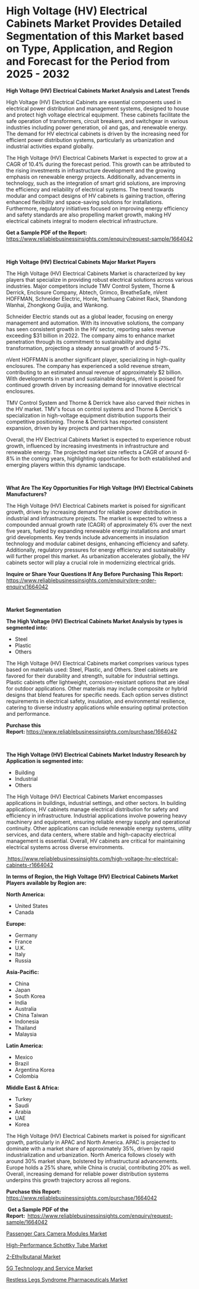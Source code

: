 <p><h1>High Voltage (HV) Electrical Cabinets Market Provides Detailed Segmentation of this Market based on Type, Application, and Region and Forecast for the Period from 2025 - 2032</h1></p><p><strong>High Voltage (HV) Electrical Cabinets Market Analysis and Latest Trends</strong></p>
<p><p>High Voltage (HV) Electrical Cabinets are essential components used in electrical power distribution and management systems, designed to house and protect high voltage electrical equipment. These cabinets facilitate the safe operation of transformers, circuit breakers, and switchgear in various industries including power generation, oil and gas, and renewable energy. The demand for HV electrical cabinets is driven by the increasing need for efficient power distribution systems, particularly as urbanization and industrial activities expand globally.</p><p>The High Voltage (HV) Electrical Cabinets Market is expected to grow at a CAGR of 10.4% during the forecast period. This growth can be attributed to the rising investments in infrastructure development and the growing emphasis on renewable energy projects. Additionally, advancements in technology, such as the integration of smart grid solutions, are improving the efficiency and reliability of electrical systems. The trend towards modular and compact designs of HV cabinets is gaining traction, offering enhanced flexibility and space-saving solutions for installations. Furthermore, regulatory initiatives focused on improving energy efficiency and safety standards are also propelling market growth, making HV electrical cabinets integral to modern electrical infrastructure.</p></p>
<p><strong>Get a Sample PDF of the Report:&nbsp;</strong> <a href="https://www.reliablebusinessinsights.com/enquiry/request-sample/1664042?utm_campaign=117&utm_medium=2&utm_source=Github&utm_content=ia&utm_term=23032025&utm_id=high-voltage-hv-electrical-cabinets">https://www.reliablebusinessinsights.com/enquiry/request-sample/1664042</a></p>
<p>&nbsp;</p>
<p><strong>High Voltage (HV) Electrical Cabinets Major Market Players</strong></p>
<p><p>The High Voltage (HV) Electrical Cabinets Market is characterized by key players that specialize in providing robust electrical solutions across various industries. Major competitors include TMV Control System, Thorne & Derrick, Enclosure Company, Abtech, Grimco, BreatheSafe, nVent HOFFMAN, Schneider Electric, Honle, Yanhuang Cabinet Rack, Shandong Wanhai, Zhongkong Guijia, and Wankong.</p><p>Schneider Electric stands out as a global leader, focusing on energy management and automation. With its innovative solutions, the company has seen consistent growth in the HV sector, reporting sales revenue exceeding $31 billion in 2022. The company aims to enhance market penetration through its commitment to sustainability and digital transformation, projecting a steady annual growth of around 5-7%.</p><p>nVent HOFFMAN is another significant player, specializing in high-quality enclosures. The company has experienced a solid revenue stream, contributing to an estimated annual revenue of approximately $2 billion. With developments in smart and sustainable designs, nVent is poised for continued growth driven by increasing demand for innovative electrical enclosures.</p><p>TMV Control System and Thorne & Derrick have also carved their niches in the HV market. TMV's focus on control systems and Thorne & Derrick's specialization in high-voltage equipment distribution supports their competitive positioning. Thorne & Derrick has reported consistent expansion, driven by key projects and partnerships.</p><p>Overall, the HV Electrical Cabinets Market is expected to experience robust growth, influenced by increasing investments in infrastructure and renewable energy. The projected market size reflects a CAGR of around 6-8% in the coming years, highlighting opportunities for both established and emerging players within this dynamic landscape.</p></p>
<p>&nbsp;</p>
<p><strong>What Are The Key Opportunities For High Voltage (HV) Electrical Cabinets Manufacturers?</strong></p>
<p><p>The High Voltage (HV) Electrical Cabinets market is poised for significant growth, driven by increasing demand for reliable power distribution in industrial and infrastructure projects. The market is expected to witness a compounded annual growth rate (CAGR) of approximately 6% over the next five years, fueled by expanding renewable energy installations and smart grid developments. Key trends include advancements in insulation technology and modular cabinet designs, enhancing efficiency and safety. Additionally, regulatory pressures for energy efficiency and sustainability will further propel this market. As urbanization accelerates globally, the HV cabinets sector will play a crucial role in modernizing electrical grids.</p></p>
<p><strong>Inquire or Share Your Questions If Any Before Purchasing This Report:</strong> <a href="https://www.reliablebusinessinsights.com/enquiry/pre-order-enquiry/1664042?utm_campaign=117&utm_medium=2&utm_source=Github&utm_content=ia&utm_term=23032025&utm_id=high-voltage-hv-electrical-cabinets">https://www.reliablebusinessinsights.com/enquiry/pre-order-enquiry/1664042</a></p>
<p>&nbsp;</p>
<p><strong>Market Segmentation</strong></p>
<p><strong>The High Voltage (HV) Electrical Cabinets Market Analysis by types is segmented into:</strong></p>
<p><ul><li>Steel</li><li>Plastic</li><li>Others</li></ul></p>
<p><p>The High Voltage (HV) Electrical Cabinets market comprises various types based on materials used: Steel, Plastic, and Others. Steel cabinets are favored for their durability and strength, suitable for industrial settings. Plastic cabinets offer lightweight, corrosion-resistant options that are ideal for outdoor applications. Other materials may include composite or hybrid designs that blend features for specific needs. Each option serves distinct requirements in electrical safety, insulation, and environmental resilience, catering to diverse industry applications while ensuring optimal protection and performance.</p></p>
<p><strong>Purchase this Report:&nbsp;</strong><a href="https://www.reliablebusinessinsights.com/purchase/1664042?utm_campaign=117&utm_medium=2&utm_source=Github&utm_content=ia&utm_term=23032025&utm_id=high-voltage-hv-electrical-cabinets">https://www.reliablebusinessinsights.com/purchase/1664042</a></p>
<p>&nbsp;</p>
<p><strong>The High Voltage (HV) Electrical Cabinets Market Industry Research by Application is segmented into:</strong></p>
<p><ul><li>Building</li><li>Industrial</li><li>Others</li></ul></p>
<p><p>The High Voltage (HV) Electrical Cabinets Market encompasses applications in buildings, industrial settings, and other sectors. In building applications, HV cabinets manage electrical distribution for safety and efficiency in infrastructure. Industrial applications involve powering heavy machinery and equipment, ensuring reliable energy supply and operational continuity. Other applications can include renewable energy systems, utility services, and data centers, where stable and high-capacity electrical management is essential. Overall, HV cabinets are critical for maintaining electrical systems across diverse environments.</p></p>
<p><a href="https://www.reliablebusinessinsights.com/high-voltage-hv-electrical-cabinets-r1664042?utm_campaign=117&utm_medium=2&utm_source=Github&utm_content=ia&utm_term=23032025&utm_id=high-voltage-hv-electrical-cabinets">&nbsp;https://www.reliablebusinessinsights.com/high-voltage-hv-electrical-cabinets-r1664042</a></p>
<p><strong>In terms of Region, the High Voltage (HV) Electrical Cabinets Market Players available by Region are:</strong></p>
<p>
    <p> <strong> North America: </strong>
        <ul>
            <li>United States</li>
            <li>Canada</li>
        </ul>
        </p> 
    <p> <strong> Europe: </strong>
        <ul>
            <li>Germany</li>
            <li>France</li>
            <li>U.K.</li>
            <li>Italy</li>
            <li>Russia</li>
        </ul>
        </p> 
    <p> <strong> Asia-Pacific: </strong>
        <ul>
            <li>China</li>
            <li>Japan</li>
            <li>South Korea</li>
            <li>India</li>
            <li>Australia</li>
            <li>China Taiwan</li>
            <li>Indonesia</li>
            <li>Thailand</li>
            <li>Malaysia</li>
        </ul>
        </p> 
    <p> <strong> Latin America: </strong>
        <ul>
            <li>Mexico</li>
            <li>Brazil</li>
            <li>Argentina Korea</li>
            <li>Colombia</li>
        </ul>
        </p> 
    <p> <strong> Middle East & Africa: </strong>
        <ul>
            <li>Turkey</li>
            <li>Saudi</li>
            <li>Arabia</li>
            <li>UAE</li>
            <li>Korea</li>
        </ul>
    </p>
    </p>
<p><p>The High Voltage (HV) Electrical Cabinets market is poised for significant growth, particularly in APAC and North America. APAC is projected to dominate with a market share of approximately 35%, driven by rapid industrialization and urbanization. North America follows closely with around 30% market share, bolstered by infrastructural advancements. Europe holds a 25% share, while China is crucial, contributing 20% as well. Overall, increasing demand for reliable power distribution systems underpins this growth trajectory across all regions.</p></p>
<p><strong>Purchase this Report: </strong><a href="https://www.reliablebusinessinsights.com/purchase/1664042?utm_campaign=117&utm_medium=2&utm_source=Github&utm_content=ia&utm_term=23032025&utm_id=high-voltage-hv-electrical-cabinets">https://www.reliablebusinessinsights.com/purchase/1664042</a></p>
<p>&nbsp;<strong>Get a Sample PDF of the Report:&nbsp;&nbsp;</strong><a href="https://www.reliablebusinessinsights.com/enquiry/request-sample/1664042?utm_campaign=117&utm_medium=2&utm_source=Github&utm_content=ia&utm_term=23032025&utm_id=high-voltage-hv-electrical-cabinets">https://www.reliablebusinessinsights.com/enquiry/request-sample/1664042</a></p>
<p><strong></strong></p>
<p><p><a href="https://github.com/fendtdjunawo/Market-Research-Report-List-1/blob/main/passenger-cars-camera-modules-market.md?utm_campaign=117&utm_medium=2&utm_source=Github&utm_content=ia&utm_term=23032025&utm_id=high-voltage-hv-electrical-cabinets">Passenger Cars Camera Modules Market</a></p><p><a href="https://github.com/catlowdarcys/Market-Research-Report-List-1/blob/main/high-performance-schottky-tube-market.md?utm_campaign=117&utm_medium=2&utm_source=Github&utm_content=ia&utm_term=23032025&utm_id=high-voltage-hv-electrical-cabinets">High-Performance Schottky Tube Market</a></p><p><a href="https://github.com/ridchycarlas/Market-Research-Report-List-1/blob/main/2-ethylbutanal-market.md?utm_campaign=117&utm_medium=2&utm_source=Github&utm_content=ia&utm_term=23032025&utm_id=high-voltage-hv-electrical-cabinets">2-Ethylbutanal Market</a></p><p><a href="https://github.com/danzopachllq/Market-Research-Report-List-1/blob/main/5g-technology-and-service-market.md?utm_campaign=117&utm_medium=2&utm_source=Github&utm_content=ia&utm_term=23032025&utm_id=high-voltage-hv-electrical-cabinets">5G Technology and Service Market</a></p><p><a href="https://github.com/hadshpinay/Market-Research-Report-List-1/blob/main/restless-legs-syndrome-pharmaceuticals-market.md?utm_campaign=117&utm_medium=2&utm_source=Github&utm_content=ia&utm_term=23032025&utm_id=high-voltage-hv-electrical-cabinets">Restless Legs Syndrome Pharmaceuticals Market</a></p></p>